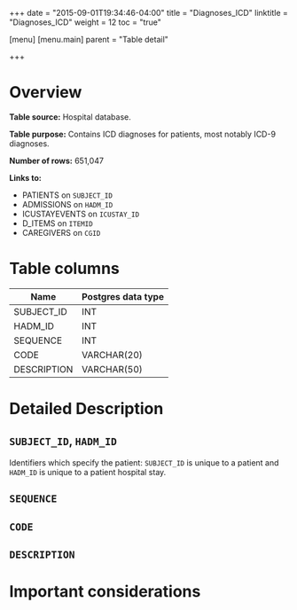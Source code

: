 +++
date = "2015-09-01T19:34:46-04:00"
title = "Diagnoses_ICD"
linktitle = "Diagnoses_ICD"
weight = 12
toc = "true"

[menu]
  [menu.main]
    parent = "Table detail"

+++

# Overview

**Table source:** Hospital database.

**Table purpose:** Contains ICD diagnoses for patients, most notably ICD-9 diagnoses.

**Number of rows:** 651,047

**Links to:**

* PATIENTS on `SUBJECT_ID`
* ADMISSIONS on `HADM_ID`
* ICUSTAYEVENTS on `ICUSTAY_ID`
* D_ITEMS on `ITEMID`
* CAREGIVERS on `CGID`

# Table columns

Name | Postgres data type 
---- | ---- 
SUBJECT\_ID | INT
HADM\_ID | INT
SEQUENCE | INT
CODE | VARCHAR(20)
DESCRIPTION | VARCHAR(50)
	
# Detailed Description

## `SUBJECT_ID`, `HADM_ID`


Identifiers which specify the patient: `SUBJECT_ID` is unique to a patient and `HADM_ID` is unique to a patient hospital stay.
## `SEQUENCE`

## `CODE`

## `DESCRIPTION`


# Important considerations